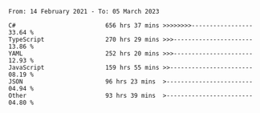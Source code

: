 <!-- [![Top Langs](https://github-readme-stats.vercel.app/api/top-langs/?username=thititongumpun&layout=compact&langs_count=7&theme=prussian)](https://github.com/thititongumpun)
[![Anurag's GitHub stats](https://github-readme-stats.vercel.app/api?username=thititongumpun&hide=stars&show_icons=true&theme=prussian)](https://github.com/thititongumpun) -->

<!--START_SECTION:waka-->

```text
From: 14 February 2021 - To: 05 March 2023

C#                         656 hrs 37 mins >>>>>>>>-----------------   33.64 %
TypeScript                 270 hrs 29 mins >>>----------------------   13.86 %
YAML                       252 hrs 20 mins >>>----------------------   12.93 %
JavaScript                 159 hrs 55 mins >>-----------------------   08.19 %
JSON                       96 hrs 23 mins  >------------------------   04.94 %
Other                      93 hrs 39 mins  >------------------------   04.80 %
```

<!--END_SECTION:waka-->
